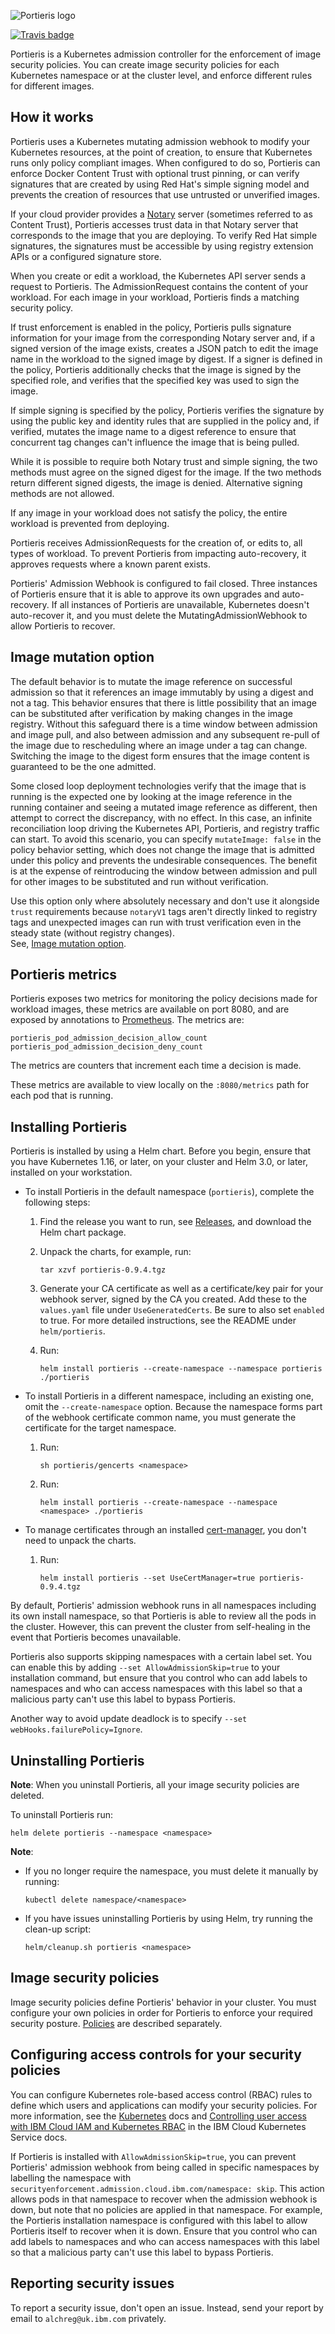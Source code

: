 ![Portieris logo](./logos/text_and_logo.svg)

[![Travis badge](https://api.travis-ci.org/IBM/portieris.svg?branch=master)](https://travis-ci.org/IBM/portieris)

Portieris is a Kubernetes admission controller for the enforcement of image security policies. You can create image security policies for each Kubernetes namespace or at the cluster level, and enforce different rules for different images.

## How it works

Portieris uses a Kubernetes mutating admission webhook to modify your Kubernetes resources, at the point of creation, to ensure that Kubernetes runs only policy compliant images. When configured to do so, Portieris can enforce Docker Content Trust with optional trust pinning, or can verify signatures that are created by using Red Hat's simple signing model and prevents the creation of resources that use untrusted or unverified images.

If your cloud provider provides a [Notary](https://github.com/notaryproject/notary) server (sometimes referred to as Content Trust), Portieris accesses trust data in that Notary server that corresponds to the image that you are deploying. To verify Red Hat simple signatures, the signatures must be accessible by using registry extension APIs or a configured signature store.

When you create or edit a workload, the Kubernetes API server sends a request to Portieris. The AdmissionRequest contains the content of your workload. For each image in your workload, Portieris finds a matching security policy.

If trust enforcement is enabled in the policy, Portieris pulls signature information for your image from the corresponding Notary server and, if a signed version of the image exists, creates a JSON patch to edit the image name in the workload to the signed image by digest. If a signer is defined in the policy, Portieris additionally checks that the image is signed by the specified role, and verifies that the specified key was used to sign the image.

If simple signing is specified by the policy, Portieris verifies the signature by using the public key and identity rules that are supplied in the policy and, if verified, mutates the image name to a digest reference to ensure that concurrent tag changes can't influence the image that is being pulled.

While it is possible to require both Notary trust and simple signing, the two methods must agree on the signed digest for the image. If the two methods return different signed digests, the image is denied. Alternative signing methods are not allowed.

If any image in your workload does not satisfy the policy, the entire workload is prevented from deploying.

Portieris receives AdmissionRequests for the creation of, or edits to, all types of workload. To prevent Portieris from impacting auto-recovery, it approves requests where a known parent exists.

Portieris' Admission Webhook is configured to fail closed. Three instances of Portieris ensure that it is able to approve its own upgrades and auto-recovery. If all instances of Portieris are unavailable, Kubernetes doesn't auto-recover it, and you must delete the MutatingAdmissionWebhook to allow Portieris to recover.

## Image mutation option

The default behavior is to mutate the image reference on successful admission so that it references an image immutably by using a digest and not a tag. This behavior ensures that there is little possibility that an image can be substituted after verification by making changes in the image registry. Without this safeguard there is a time window between admission and image pull, and also between admission and any subsequent re-pull of the image due to rescheduling where an image under a tag can change. Switching the image to the digest form ensures that the image content is guaranteed to be the one admitted. 

Some closed loop deployment technologies verify that the image that is running is the expected one by looking at the image reference in the running container and seeing a mutated image reference as different, then attempt to correct the discrepancy, with no effect. In this case, an infinite reconciliation loop driving the Kubernetes API, Portieris, and registry traffic can start. To avoid this scenario, you can specify `mutateImage: false` in the policy behavior setting, which does not change the image that is admitted under this policy and prevents the undesirable consequences. The benefit is at the expense of reintroducing the window between admission and pull for other images to be substituted and run without verification.

Use this option only where absolutely necessary and don't use it alongside `trust` requirements because `notaryV1` tags aren't directly linked to registry tags and  unexpected images can run with trust verification even in the steady state (without registry changes).  
See, [Image mutation option](POLICIES.md#image-mutation-option).

## Portieris metrics

Portieris exposes two metrics for monitoring the policy decisions made for workload images, these metrics are available on port 8080, and are exposed by annotations to [Prometheus](https://prometheus.io/). The metrics are:

```
portieris_pod_admission_decision_allow_count
portieris_pod_admission_decision_deny_count
```

The metrics are counters that increment each time a decision is made.

These metrics are available to view locally on the `:8080/metrics` path for each pod that is running.

## Installing Portieris

Portieris is installed by using a Helm chart. Before you begin, ensure that you have Kubernetes 1.16, or later, on your cluster and Helm 3.0, or later, installed on your workstation.

* To install Portieris in the default namespace (`portieris`), complete the following steps:

  1. Find the release you want to run, see [Releases](https://github.com/IBM/portieris/releases), and download the Helm chart package. 
  2. Unpack the charts, for example, run: 
  
     ```
     tar xzvf portieris-0.9.4.tgz
     ```
     
  3. Generate your CA certificate as well as a certificate/key pair for your webhook server, signed by the CA you created. Add these to the `values.yaml` file under `UseGeneratedCerts`. Be sure to also set `enabled` to true. For more detailed instructions, see the README under `helm/portieris`.
  
  4. Run:
  
     ```
     helm install portieris --create-namespace --namespace portieris ./portieris
     ``` 

* To install Portieris in a different namespace, including an existing one, omit the `--create-namespace` option. Because the namespace forms part of the webhook certificate common name, you must generate the certificate for the target namespace.

  1. Run:
     
     ```
     sh portieris/gencerts <namespace>
     ```
     
  2. Run:
  
     ```
     helm install portieris --create-namespace --namespace <namespace> ./portieris
     ```

* To manage certificates through an installed [cert-manager](https://cert-manager.io/), you don't need to unpack the charts. 

  1. Run:

     ```
     helm install portieris --set UseCertManager=true portieris-0.9.4.tgz
     ```

By default, Portieris' admission webhook runs in all namespaces including its own install namespace, so that Portieris is able to review all the pods in the cluster. However, this can prevent the cluster from self-healing in the event that Portieris becomes unavailable. 

Portieris also supports skipping namespaces with a certain label set. You can enable this by adding `--set AllowAdmissionSkip=true` to your installation command, but ensure that you control who can add labels to namespaces and who can access namespaces with this label so that a malicious party can't use this label to bypass Portieris.

Another way to avoid update deadlock is to specify `--set webHooks.failurePolicy=Ignore`. 

## Uninstalling Portieris

**Note**: When you uninstall Portieris, all your image security policies are deleted.

To uninstall Portieris run: 

```
helm delete portieris --namespace <namespace>
```

**Note**:

* If you no longer require the namespace, you must delete it manually by running: 
  
  ```
  kubectl delete namespace/<namespace>
  ```
  
* If you have issues uninstalling Portieris by using Helm, try running the clean-up script: 
  
  ```
  helm/cleanup.sh portieris <namespace>
  ```

## Image security policies

Image security policies define Portieris' behavior in your cluster. You must configure your own policies in order for Portieris to enforce your required security posture. [Policies](POLICIES.md) are described separately.

## Configuring access controls for your security policies

You can configure Kubernetes role-based access control (RBAC) rules to define which users and applications can modify your security policies. For more information, see the [Kubernetes](https://kubernetes.io/docs/reference/access-authn-authz/rbac/) docs and [Controlling user access with IBM Cloud IAM and Kubernetes RBAC](https://cloud.ibm.com/docs/containers?topic=containers-users) in the IBM Cloud Kubernetes Service docs.

If Portieris is installed with `AllowAdmissionSkip=true`, you can prevent Portieris' admission webhook from being called in specific namespaces by labelling the namespace with `securityenforcement.admission.cloud.ibm.com/namespace: skip`. This action allows pods in that namespace to recover when the admission webhook is down, but note that no policies are applied in that namespace. For example, the Portieris installation namespace is configured with this label to allow Portieris itself to recover when it is down. Ensure that you control who can add labels to namespaces and who can access namespaces with this label so that a malicious party can't use this label to bypass Portieris.

## Reporting security issues

To report a security issue, don't open an issue. Instead, send your report by email to `alchreg@uk.ibm.com` privately.
